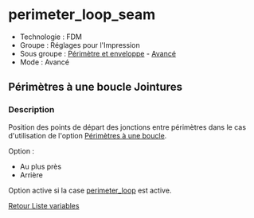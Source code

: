 # perimeter_loop_seam

* Technologie : FDM
* Groupe : Réglages pour l'Impression
* Sous groupe : [Périmètre et enveloppe](../print_settings/print_settings.md#périmètre-et-enveloppe) - [Avancé](../print_settings/print_settings.md#avancé)
* Mode : Avancé

## Périmètres à une boucle Jointures

### Description

Position des points de départ des jonctions entre périmètres dans le cas d'utilisation de l'option [Périmètres à une boucle](perimeter_loop.md).

Option :
 - Au plus près
 - Arrière

Option active si la case [perimeter_loop](perimeter_loop.md) est active.


[Retour Liste variables](variable_list.md)